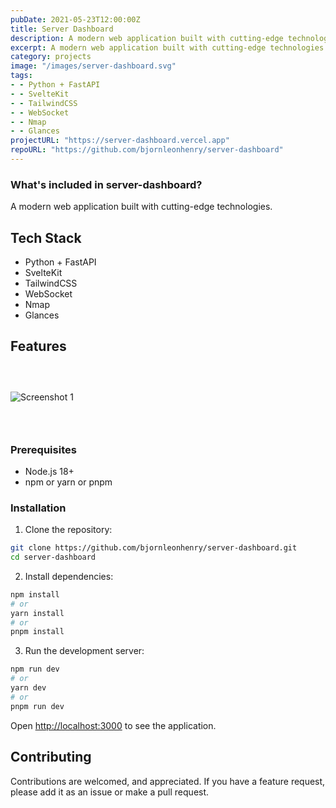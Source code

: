 ```yaml
---
pubDate: 2021-05-23T12:00:00Z
title: Server Dashboard
description: A modern web application built with cutting-edge technologies.
excerpt: A modern web application built with cutting-edge technologies.
category: projects
image: "/images/server-dashboard.svg"
tags:
- - Python + FastAPI
- - SvelteKit
- - TailwindCSS
- - WebSocket
- - Nmap
- - Glances
projectURL: "https://server-dashboard.vercel.app"
repoURL: "https://github.com/bjornleonhenry/server-dashboard"
---
```


### What's included in server-dashboard?

A modern web application built with cutting-edge technologies.

## Tech Stack

- Python + FastAPI
- SvelteKit
- TailwindCSS
- WebSocket
- Nmap
- Glances

## Features

### &nbsp;

![Screenshot 1](/images/server-dashboard-1.webp)

### &nbsp;

### Prerequisites

- Node.js 18+
- npm or yarn or pnpm

### Installation

1. Clone the repository:
```bash
git clone https://github.com/bjornleonhenry/server-dashboard.git
cd server-dashboard
```

2. Install dependencies:
```bash
npm install
# or
yarn install
# or
pnpm install
```

3. Run the development server:
```bash
npm run dev
# or
yarn dev
# or
pnpm run dev
```

Open [http://localhost:3000](http://localhost:3000) to see the application.

## Contributing

Contributions are welcomed, and appreciated. If you have a feature request, please add it as an issue or make a pull request.
